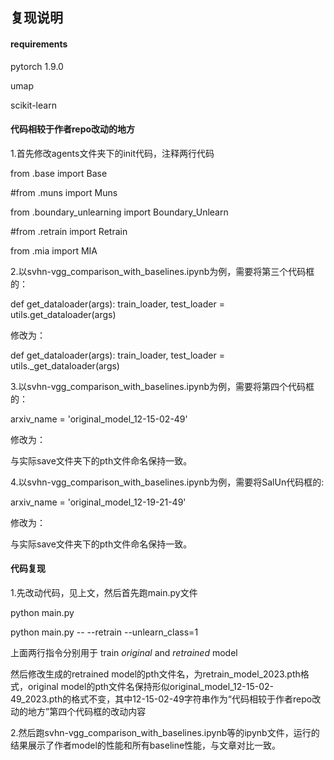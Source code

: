 ## 复现说明

#### requirements

pytorch 1.9.0

umap

scikit-learn


#### 代码相较于作者repo改动的地方

1.首先修改agents文件夹下的init代码，注释两行代码

from .base import Base

#from .muns import Muns

from .boundary_unlearning import Boundary_Unlearn

#from .retrain import Retrain

from .mia import MIA


2.以svhn-vgg_comparison_with_baselines.ipynb为例，需要将第三个代码框的：

def get_dataloader(args):
    train_loader, test_loader = utils.get_dataloader(args)
    
修改为：

def get_dataloader(args):
    train_loader, test_loader = utils._get_dataloader(args)


3.以svhn-vgg_comparison_with_baselines.ipynb为例，需要将第四个代码框的：

arxiv_name = 'original_model_12-15-02-49'

修改为：

与实际save文件夹下的pth文件命名保持一致。

4.以svhn-vgg_comparison_with_baselines.ipynb为例，需要将SalUn代码框的:

arxiv_name = 'original_model_12-19-21-49'

修改为：

与实际save文件夹下的pth文件命名保持一致。


#### 代码复现

1.先改动代码，见上文，然后首先跑main.py文件

python main.py

python main.py -- --retrain --unlearn_class=1

上面两行指令分别用于 train *original* and *retrained* model

然后修改生成的retrained model的pth文件名，为retrain_model_2023.pth格式，original model的pth文件名保持形似original_model_12-15-02-49_2023.pth的格式不变，其中12-15-02-49字符串作为“代码相较于作者repo改动的地方”第四个代码框的改动内容

2.然后跑svhn-vgg_comparison_with_baselines.ipynb等的ipynb文件，运行的结果展示了作者model的性能和所有baseline性能，与文章对比一致。